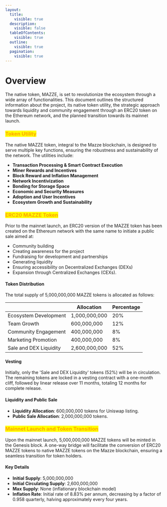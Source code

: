 ```yaml
---
layout:
  title:
    visible: true
  description:
    visible: false
  tableOfContents:
    visible: true
  outline:
    visible: true
  pagination:
    visible: true
---
```


# Overview

The native token, MAZZE, is set to revolutionize the ecosystem through a wide array of functionalities. This document outlines the structured information about the project, its native token utility, the strategic approach towards liquidity and community engagement through an ERC20 token on the Ethereum network, and the planned transition towards its mainnet launch.

### <mark style="color:orange;">**Token Utility**</mark>

The native MAZZE token, integral to the Mazze blockchain, is designed to serve multiple key functions, ensuring the robustness and sustainability of the network. The utilities include:

* **Transaction Processing & Smart Contract Execution**
* **Miner Rewards and Incentives**
* **Block Reward and Inflation Management**
* **Network Incentivization**
* **Bonding for Storage Space**
* **Economic and Security Measures**
* **Adoption and User Incentives**
* **Ecosystem Growth and Sustainability**

### <mark style="color:orange;">**ERC20 MAZZE Token**</mark>

Prior to the mainnet launch, an ERC20 version of the MAZZE token has been created on the Ethereum network with the same name to initiate a public sale aimed at:

* Community building
* Creating awareness for the project
* Fundraising for development and partnerships
* Generating liquidity
* Ensuring accessibility on Decentralized Exchanges (DEXs)
* Expansion through Centralized Exchanges (CEXs).

#### **Token Distribution**

The total supply of 5,000,000,000 MAZZE tokens is allocated as follows:

|                        | Allocation    | Percentage |
| ---------------------- | ------------- | ---------- |
| Ecosystem Development  | 1,000,000,000 | 20%        |
| Team Growth            | 600,000,000   | 12%        |
| Community Engagement   | 400,000,000   | 8%         |
| Marketing Promotion    | 400,000,000   | 8%         |
| Sale and DEX Liquidity | 2,600,000,000 | 52%        |

#### **Vesting**

Initially, only the 'Sale and DEX Liquidity' tokens (52%) will be in circulation. The remaining tokens are locked in a vesting contract with a one-month cliff, followed by linear release over 11 months, totaling 12 months for complete release.

#### **Liquidity and Public Sale**

* **Liquidity Allocation**: 600,000,000 tokens for Uniswap listing.
* **Public Sale Allocation**: 2,000,000,000 tokens.

### <mark style="color:orange;">**Mainnet Launch and Token Transition**</mark>

Upon the mainnet launch, 5,000,000,000 MAZZE tokens will be minted in the Genesis block. A one-way bridge will facilitate the conversion of ERC20 MAZZE tokens to native MAZZE tokens on the Mazze blockchain, ensuring a seamless transition for token holders.

#### **Key Details**

* **Initial Supply**: 5,000,000,000
* **Initial Circulating Supply**: 2,600,000,000
* **Max Supply**: None (inflationary blockchain model)
* **Inflation Rate**: Initial rate of 8.83% per annum, decreasing by a factor of 0.958 quarterly, halving approximately every four years.

